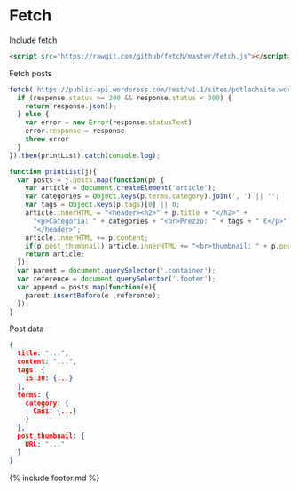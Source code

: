 # Fetch

Include fetch

```html
<script src="https://rawgit.com/github/fetch/master/fetch.js"></script>
```

Fetch posts

```js
fetch('https://public-api.wordpress.com/rest/v1.1/sites/potlachsite.wordpress.com/posts/').then(function(response){
  if (response.status >= 200 && response.status < 300) {
    return response.json();
  } else {
    var error = new Error(response.statusText)
    error.response = response
    throw error
  }
}).then(printList).catch(console.log);

function printList(j){
  var posts = j.posts.map(function(p) {
    var article = document.createElement('article');
    var categories = Object.keys(p.terms.category).join(', ') || '';
    var tags = Object.keys(p.tags)[0] || 0;
    article.innerHTML = "<header><h2>" + p.title + "</h2>" +
      "<p>Categoria: " + categories + "<br>Prezzo: " + tags + " €</p>" +
      "</header>";
    article.innerHTML += p.content;
    if(p.post_thumbnail) article.innerHTML += "<br>thumbnail: " + p.post_thumbnail.URL;
    return article;
  });
  var parent = document.querySelector('.container');
  var reference = document.querySelector('.footer');
  var append = posts.map(function(e){
    parent.insertBefore(e ,reference);
  });
}
```

Post data

```json
{
  title: "...",
  content: "...",
  tags: {
    15.30: {...}
  },
  terms: {
    category: {
      Cani: {...}
    }
  },
  post_thumbnail: {
    URL: "..."
  }
}
```

<script src="https://rawgit.com/github/fetch/master/fetch.js"></script>
<script>
fetch('https://public-api.wordpress.com/rest/v1.1/sites/potlachsite.wordpress.com/posts/').then(function(response){
  if (response.status >= 200 && response.status < 300) {
    return response.json();
  } else {
    var error = new Error(response.statusText)
    error.response = response
    throw error
  }
}).then(printList).catch(console.log);

function printList(j){
  var posts = j.posts.map(function(p) {
    var article = document.createElement('article');
    var categories = Object.keys(p.terms.category).join(', ') || '';
    var tags = Object.keys(p.tags)[0] || 0;
    article.innerHTML = "<header><h2>" + p.title + "</h2><p>Categoria: " + categories + "<br>Prezzo: " + tags + " €</p></header>";
    article.innerHTML += p.content;
    if(p.post_thumbnail) article.innerHTML += "<br>thumbnail: " + p.post_thumbnail.URL;
    return article;
  });
  var parent = document.querySelector('.container');
  var reference = document.querySelector('.footer');
  var append = posts.map(function(e){
    parent.insertBefore(e ,reference);
  });
}
</script>

{% include footer.md %}
